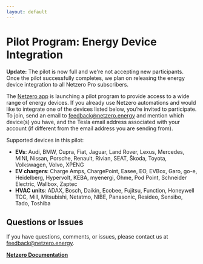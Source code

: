 ```yaml
---
layout: default
---
```


# Pilot Program: Energy Device Integration

**Update:** The pilot is now full and we're not accepting new participants. Once the pilot
successfully completes, we plan on releasing the energy device integration to all Netzero Pro
subscribers.

The [Netzero app](https://www.netzero.energy) is launching a pilot program to provide access to a wide range of energy devices. If you already use Netzero automations and would like to integrate one of the devices listed below, you’re invited to participate. To join, send an email to [feedback@netzero.energy](mailto:feedback@netzero.energy) and mention which device(s) you have, and the Tesla email address associated with your account (if different from the email address you are sending from).

Supported devices in this pilot:
- **EVs**: Audi, BMW, Cupra, Fiat, Jaguar, Land Rover, Lexus, Mercedes, MINI, Nissan, Porsche, Renault, Rivian, SEAT, Škoda, Toyota, Volkswagen, Volvo, XPENG
- **EV chargers**: Charge Amps, ChargePoint, Easee, EO, EVBox, Garo, go-e, Heidelberg, Hypervolt, KEBA, myenergi, Ohme, Pod Point, Schneider Electric, Wallbox, Zaptec
- **HVAC units**: ADAX, Bosch, Daikin, Ecobee, Fujitsu, Function, Honeywell TCC, Mill, Mitsubishi, Netatmo, NIBE, Panasonic, Resideo, Sensibo, Tado, Toshiba


## Questions or Issues

If you have questions, comments, or issues, please contact us at [feedback@netzero.energy](mailto:feedback@netzero.energy).

**[Netzero Documentation](https://docs.netzero.energy)**
